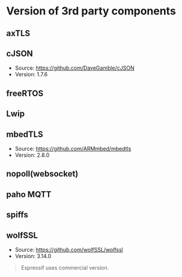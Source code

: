 # Version of 3rd party components

## axTLS

## cJSON
- Source: https://github.com/DaveGamble/cJSON
- Version: 1.7.6

## freeRTOS

## Lwip

## mbedTLS
- Source: https://github.com/ARMmbed/mbedtls
- Version: 2.8.0

## nopoll(websocket)

## paho MQTT

## spiffs

## wolfSSL
- Source: https://github.com/wolfSSL/wolfssl
- Version: 3.14.0

> Espressif uses commercial version.